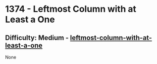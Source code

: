 <h1>1374 - Leftmost Column with at Least a One</h1><h2>Difficulty: Medium - <a href="https://leetcode.com/problems/leftmost-column-with-at-least-a-one/">leftmost-column-with-at-least-a-one</a></h2>None